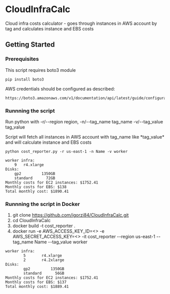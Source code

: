 # CloudInfraCalc

Cloud infra costs calculator - goes through instances in AWS account by tag and calculates instance and EBS costs

## Getting Started

### Prerequisites

This script requires boto3 module
```
pip install boto3
```
AWS credentials should be configured as described:
```
https://boto3.amazonaws.com/v1/documentation/api/latest/guide/configuration.html
```

### Runnning the script

Run python with -r/--region region, -n/--tag_name tag_name -v/--tag_value tag_value

Script will fetch all instances in AWS account with tag_name like \*tag_value\* and will calculate instance and EBS costs

```
python cost_reporter.py -r us-east-1 -n Name -v worker

worker infra: 
	9	r4.xlarge
Disks: 
	gp2         1350GB
	standard      72GB
Monthly costs for EC2 instances: $1752.41
Monthly costs for EBS: $138
Total monthly cost: $1890.41
```

### Runnning the script in Docker


1. git clone https://github.com/igorzi84/CloudInfraCalc.git
2. cd CloudInfraCalc
2. docker build -t cost_reporter .
3. docker run -e AWS_ACCESS_KEY_ID=<> -e AWS_SECRET_ACCESS_KEY=<> -it cost_reporter --region us-east-1 --tag_name Name --tag_value 
worker

```
worker infra:
        5       r4.xlarge
        2       r4.2xlarge
Disks:
        gp2         1350GB
        standard      56GB
Monthly costs for EC2 instances: $1752.41
Monthly costs for EBS: $137
Total monthly cost: $1889.41
```
